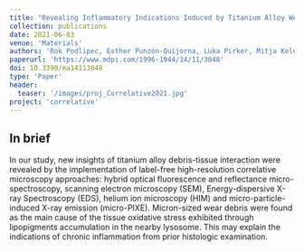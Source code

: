 ```yaml
---
title: "Revealing Inflammatory Indications Induced by Titanium Alloy Wear Debris in Periprosthetic Tissue by Label-Free Correlative High-Resolution Ion, Electron and Optical Microspectroscopy "
collection: publications
date: 2021-06-03
venue: 'Materials'
authors: 'Rok Podlipec, Esther Punzón-Quijorna, Luka Pirker, Mitja Kelemen, Primož Vavpetič, Rajko Kavalar, Gregor Hlawacek, Janez Štrancar, Primož Pelicon, Samo K. Fokter'
paperurl: 'https://www.mdpi.com/1996-1944/14/11/3048'
doi: 10.3390/ma14113048
type: 'Paper'
header:
  teaser: '/images/proj_Correlative2021.jpg'
project: 'correlative'
---
```

<!--
permalink: /publication/2020-10-09-Kokot-AdvMat
excerpt: 'We built the first in vitro model to predict nanomaterial-induced chronic inflammation'
citation: 'Your Name, You. (2009). &quot;Paper Title Number 1.&quot; <i>Journal 1</i>. 1(1).'
-->

In brief 
--------
In our study, new insights of titanium alloy debris-tissue interaction were revealed by the implementation of label-free high-resolution correlative microscopy approaches: 
hybrid optical fluorescence and reflectance micro-spectroscopy, scanning electron microscopy (SEM), Energy-dispersive X-ray Spectroscopy (EDS), helium ion microscopy (HIM) and micro-particle-induced X-ray emission (micro-PIXE). 
Micron-sized wear debris were found as the main cause of the tissue oxidative stress exhibited through lipopigments accumulation in the nearby lysosome. 
This may explain the indications of chronic inflammation from prior histologic examination. 
